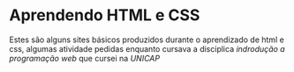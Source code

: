
# Aprendendo HTML e CSS

Estes são alguns sites básicos produzidos durante o aprendizado de html e css, algumas atividade pedidas enquanto cursava a disciplica *indrodução a programação web* que cursei na *UNICAP*

